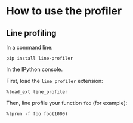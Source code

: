 # How to use the profiler
## Line profiling
In a command line:

```
pip install line-profiler
```

In the IPython console.

First, load the `line_profiler` extension:

```
%load_ext line_profiler
```

Then, line profile your function `foo` (for example):

```
%lprun -f foo foo(1000)
```
